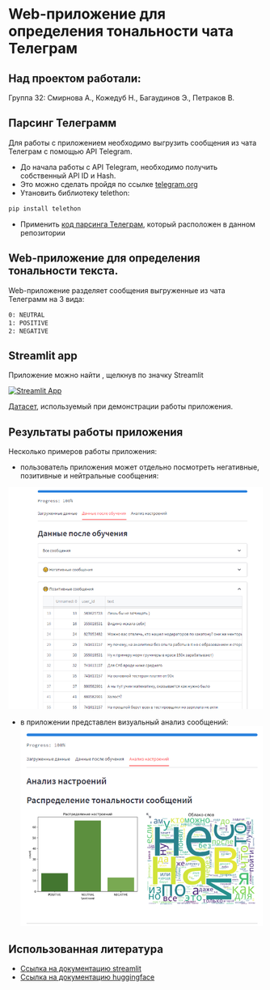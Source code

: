 # Web-приложение для определения тональности чата Телеграм

## Над проектом работали:

Группа 32: Смирнова А., Кожедуб Н., Багаудинов Э., Петраков В.

## Парсинг Телеграмм
Для работы с приложением необходимо выгрузить сообщения из чата Телеграм с помощью API Telegram.
 - До начала работы с  API Telegram, необходимо получить собственный API ID и Hash. 
 - Это можно сделать пройдя по ссылке [telegram.org](https://my.telegram.org/auth?to=apps)
 - Утановить  библиотеку telethon:
```python
pip install telethon
```
 - Применить [код парсинга Телеграм](https://github.com/smirnovaanastasia1234/Te/blob/main/pars_teleg.py ), который расположен в данном репозитории

## Web-приложение для определения тональности текста. 
Web-приложение разделяет сообщения выгруженные из чата Телеграмм на 3 вида:

    0: NEUTRAL
    1: POSITIVE
    2: NEGATIVE

## Streamlit app

Приложение можно найти , щелкнув по значку Streamlit

[![Streamlit App](https://static.streamlit.io/badges/streamlit_badge_black_white.svg)](https://smirnovaanastasia1234-te-hello-tseu9h.streamlit.app/)

[Датасет](https://github.com/smirnovaanastasia1234/Te/blob/main/data.csv), используемый при демонстрации работы приложения.

## Результаты работы приложения
Несколько примеров работы приложения:

* пользователь приложения может отдельно посмотреть негативные, позитивные и нейтральные сообщения:

![Вторая страница](images/2.png "Вторая страница")

* в приложении представлен визуальный анализ сообщений: 
![Анализ](images/3.png "Анализ")

## Использованная литература
* [Ссылка на документацию streamlit](https://docs.streamlit.io/)
* [Ссылка на документацию huggingface](https://huggingface.co/blanchefort/rubert-base-cased-sentiment)
